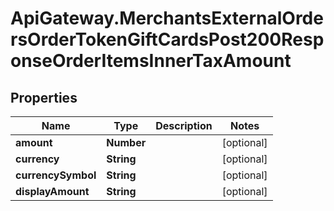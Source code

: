 # ApiGateway.MerchantsExternalOrdersOrderTokenGiftCardsPost200ResponseOrderItemsInnerTaxAmount

## Properties

Name | Type | Description | Notes
------------ | ------------- | ------------- | -------------
**amount** | **Number** |  | [optional] 
**currency** | **String** |  | [optional] 
**currencySymbol** | **String** |  | [optional] 
**displayAmount** | **String** |  | [optional] 


